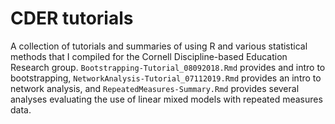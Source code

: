 # CDER tutorials

A collection of tutorials and summaries of using R and various statistical methods that I compiled for the Cornell Discipline-based Education Research group. `Bootstrapping-Tutorial_08092018.Rmd` provides and intro to bootstrapping, `NetworkAnalysis-Tutorial_07112019.Rmd` provides an intro to network analysis, and `RepeatedMeasures-Summary.Rmd` provides several analyses evaluating the use of linear mixed models with repeated measures data.
